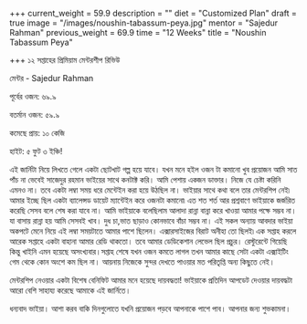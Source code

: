 +++
current_weight = 59.9
description = ""
diet = "Customized Plan"
draft = true
image = "/images/noushin-tabassum-peya.jpg"
mentor = "Sajedur Rahman"
previous_weight = 69.9
time = "12 Weeks"
title = "Noushin Tabassum Peya"

+++
১২ সপ্তাহের প্রিমিয়াম মেন্টরশীপ রিভিউ

মেন্টর - Sajedur Rahman

পূর্বের ওজন: ৬৯.৯

বতর্মান ওজন: ৫৯.৯

কমেছে প্রায়: ১০ কেজি

হাইট: ৫ ফুট ৩ ইঞ্চি!

এই জার্নিটা নিয়ে লিখতে গেলে একটা ছোটখাট গল্প হয়ে যাবে। যখন মনে হইল ওজন টা কমানো খুব প্রয়োজন আমি সাত পাঁচ না ভেবেই সাজেদুর রহমান ভাইয়ের সাথে কনটাক্ট করি। আমি পেশায় একজন ডাক্তার। নিজে যে চেষ্টা করিনি এমনও না। তবে একটা লম্বা সময় ধরে মেন্টেইন করা হয়ে উঠছিল না। ভাইয়ার সাথে কথা বলে তার মেন্টরশিপ নেই৷ আমার ইচ্ছে ছিল একটা ব্যালেন্সড ডায়েট ম্যান্টেইন করে ওজনটা কমানো৷ এত শত শর্ত আর প্রশ্নবাণে ভাইয়াকে জর্জরিত করেছি সেসব বলে শেষ করা যাবে না। আমি ভাইয়াকে বলেছিলাম আলাদা রান্না বান্না করে খাওয়া আমার পক্ষে সম্ভব না। যা বাসায় রান্না হয় আমি সেসবই খাব। দুধ চা,ভাত ছাড়াও কোনভাবে বাঁচা সম্ভব না। এই সকল অন্যায় আবদার ভাইয়া অকপটে মেনে নিয়ে এই লম্বা সময়টাতে আমার পাশে ছিলেন। এক্সারসাইজের বিরাট অনীহা তো ছিলই৷ এক সপ্তাহ করলে আরেক সপ্তাহে একটা বাহানা আমার রেডি থাকতো। তবে আমার ডেডিকেশান লেভেল ছিল প্রচুর। রেস্টুরেন্টে গিয়েছি কিন্তু খাইনি এমন হয়েছে অসংখ্যবার।সপ্তাহ শেষে যখন ওজন কমতে লাগল তখন আমার কাছে সেটা একটা এক্সাইটিং গেম থেকে কোন অংশে কম ছিল না। আয়নায় নিজেকে সুন্দর দেখতে পাওয়ার মত পরিতৃপ্তি অন্য কিছুতে নেই।

মেন্টরশিপ নেওয়ার একটা বিশেষ বেনিফিট আমার মনে হয়েছে দায়বদ্ধতা! ভাইয়াকে প্রতিদিন আপডেট দেওয়ার দায়বদ্ধটা আরো বেশি সাহায্য করেছে আমাকে এই জার্নিতে।

ধন্যবাদ ভাইয়া। আশা করব বাকি দিনগুলোতে যখনি প্রয়োজন পড়বে আপনাকে পাশে পাব। আপনার জন্য শুভকামনা।